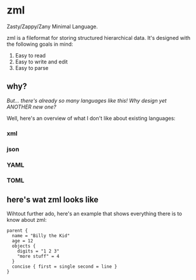 # zml
Zasty/Zappy/Zany Minimal Language.

zml is a fileformat for storing structured hierarchical data. It's designed with the following goals in mind:
1. Easy to read
2. Easy to write and edit
3. Easy to parse

## why?
*But... there's already so many languages like this! Why design yet ANOTHER new one?*

Well, here's an overview of what I don't like about existing languages:
### xml

### json

### YAML

### TOML



## here's wat zml looks like
Wihtout further ado, here's an example that shows everything there is to know about zml:
```
parent {
  name = "Billy the Kid"
  age = 12
  objects {
    digits = "1 2 3"
    "more stuff" = 4
  }
  concise { first = single second = line }
}
```
  
